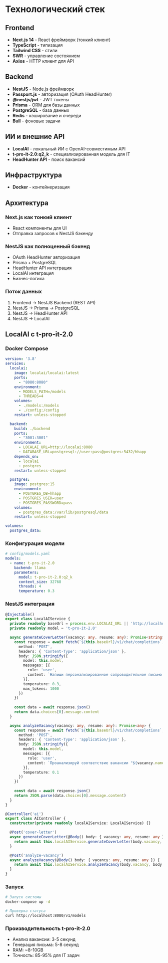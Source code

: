 # Технологический стек

## Frontend
- **Next.js 14** - React фреймворк (тонкий клиент)
- **TypeScript** - типизация
- **Tailwind CSS** - стили
- **SWR** - управление состоянием
- **Axios** - HTTP клиент для API

## Backend
- **NestJS** - Node.js фреймворк
- **Passport.js** - авторизация (OAuth HeadHunter)
- **@nestjs/jwt** - JWT токены
- **Prisma** - ORM для базы данных
- **PostgreSQL** - база данных
- **Redis** - кэширование и очереди
- **Bull** - фоновые задачи

## ИИ и внешние API
- **LocalAI** - локальный ИИ с OpenAI-совместимым API
- **t-pro-it-2.0:q2_k** - специализированная модель для IT
- **HeadHunter API** - поиск вакансий

## Инфраструктура
- **Docker** - контейнеризация

## Архитектура

### Next.js как тонкий клиент
- React компоненты для UI
- Отправка запросов к NestJS бэкенду

### NestJS как полноценный бэкенд
- OAuth HeadHunter авторизация
- Prisma + PostgreSQL
- HeadHunter API интеграция
- LocalAI интеграция
- Бизнес-логика

### Поток данных
1. Frontend → NestJS Backend (REST API)
2. NestJS → Prisma → PostgreSQL
3. NestJS → HeadHunter API
4. NestJS → LocalAI

## LocalAI с t-pro-it-2.0

### Docker Compose
```yaml
version: '3.8'
services:
  localai:
    image: localai/localai:latest
    ports:
      - "8080:8080"
    environment:
      - MODELS_PATH=/models
      - THREADS=4
    volumes:
      - ./models:/models
      - ./config:/config
    restart: unless-stopped

  backend:
    build: ./backend
    ports:
      - "3001:3001"
    environment:
      - LOCALAI_URL=http://localai:8080
      - DATABASE_URL=postgresql://user:pass@postgres:5432/hhapp
    depends_on:
      - localai
      - postgres
    restart: unless-stopped

  postgres:
    image: postgres:15
    environment:
      - POSTGRES_DB=hhapp
      - POSTGRES_USER=user
      - POSTGRES_PASSWORD=pass
    volumes:
      - postgres_data:/var/lib/postgresql/data
    restart: unless-stopped

volumes:
  postgres_data:
```

### Конфигурация модели
```yaml
# config/models.yaml
models:
  - name: t-pro-it-2.0
    backend: llama
    parameters:
      model: t-pro-it-2.0:q2_k
      context_size: 32768
      threads: 4
      temperature: 0.3
```

### NestJS интеграция
```typescript
@Injectable()
export class LocalAIService {
  private readonly baseUrl = process.env.LOCALAI_URL || 'http://localhost:8080'
  private readonly model = 't-pro-it-2.0'

  async generateCoverLetter(vacancy: any, resume: any): Promise<string> {
    const response = await fetch(`${this.baseUrl}/v1/chat/completions`, {
      method: 'POST',
      headers: { 'Content-Type': 'application/json' },
      body: JSON.stringify({
        model: this.model,
        messages: [{
          role: 'user',
          content: `Напиши персонализированное сопроводительное письмо для вакансии: ${vacancy.name} на основе резюме: ${resume.title}`
        }],
        temperature: 0.3,
        max_tokens: 1000
      })
    })
    
    const data = await response.json()
    return data.choices[0].message.content
  }

  async analyzeVacancy(vacancy: any, resume: any): Promise<any> {
    const response = await fetch(`${this.baseUrl}/v1/chat/completions`, {
      method: 'POST',
      headers: { 'Content-Type': 'application/json' },
      body: JSON.stringify({
        model: this.model,
        messages: [{
          role: 'user',
          content: `Проанализируй соответствие вакансии "${vacancy.name}" резюме "${resume.title}". Верни JSON с полями: match_score (0-1), matching_skills (массив), missing_skills (массив), recommendation (текст)`
        }],
        temperature: 0.1
      })
    })
    
    const data = await response.json()
    return JSON.parse(data.choices[0].message.content)
  }
}

@Controller('ai')
export class AIController {
  constructor(private readonly localAIService: LocalAIService) {}

  @Post('cover-letter')
  async generateCoverLetter(@Body() body: { vacancy: any, resume: any }) {
    return await this.localAIService.generateCoverLetter(body.vacancy, body.resume)
  }

  @Post('analyze-vacancy')
  async analyzeVacancy(@Body() body: { vacancy: any, resume: any }) {
    return await this.localAIService.analyzeVacancy(body.vacancy, body.resume)
  }
}
```

### Запуск
```bash
# Запуск системы
docker-compose up -d

# Проверка статуса
curl http://localhost:8080/v1/models
```

### Производительность t-pro-it-2.0
- Анализ вакансии: 3-5 секунд
- Генерация письма: 5-8 секунд
- RAM: ~8-10GB
- Точность: 85-95% для IT задач

